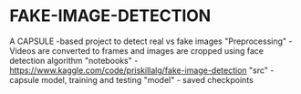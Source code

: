 # FAKE-IMAGE-DETECTION
A CAPSULE -based project to detect real vs fake images
"Preprocessing" - Videos are converted to frames and images are cropped using face detection algorithm 
"notebooks" - https://www.kaggle.com/code/priskillalg/fake-image-detection
"src" - capsule model, training and testing
"model" - saved checkpoints
